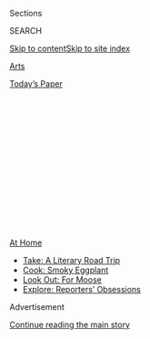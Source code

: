 <div id="app">

<div>

<div>

<div>

<div class="NYTAppHideMasthead css-1q2w90k e1suatyy0">

<div class="section css-ui9rw0 e1suatyy2">

<div class="css-eph4ug er09x8g0">

<div class="css-6n7j50">

</div>

<span class="css-1dv1kvn">Sections</span>

<div class="css-10488qs">

<span class="css-1dv1kvn">SEARCH</span>

</div>

[Skip to content](#site-content)[Skip to site
index](#site-index)

</div>

<div id="masthead-section-label" class="css-1wr3we4 eaxe0e00">

[Arts](https://www.nytimes3xbfgragh.onion/section/arts)

</div>

<div class="css-10698na e1huz5gh0">

</div>

</div>

<div id="masthead-bar-one" class="section hasLinks css-15hmgas e1csuq9d3">

<div class="css-uqyvli e1csuq9d0">

</div>

<div class="css-1uqjmks e1csuq9d1">

</div>

<div class="css-9e9ivx">

[](https://myaccount.nytimes3xbfgragh.onion/auth/login?response_type=cookie&client_id=vi)

</div>

<div class="css-1bvtpon e1csuq9d2">

[Today’s
Paper](https://www.nytimes3xbfgragh.onion/section/todayspaper)

</div>

</div>

</div>

</div>

<div data-aria-hidden="false">

<div id="site-content" data-role="main">

<div>

<div class="css-1aor85t" style="opacity:0.000000001;z-index:-1;visibility:hidden">

<div class="css-1hqnpie">

<div class="css-epjblv">

<span class="css-17xtcya">[Arts](/section/arts)</span><span class="css-x15j1o">|</span><span class="css-fwqvlz">Why
Animal Crossing Is the Game for the Coronavirus
Moment</span>

</div>

<div class="css-k008qs">

<div class="css-1iwv8en">

<span class="css-18z7m18"></span>

<div>

</div>

</div>

<span class="css-1n6z4y">https://nyti.ms/2JHOWFb</span>

<div class="css-1705lsu">

<div class="css-4xjgmj">

<div class="css-4skfbu" data-role="toolbar" data-aria-label="Social Media Share buttons, Save button, and Comments Panel with current comment count" data-testid="share-tools">

  - 
  - 
  - 
  - 
    
    <div class="css-6n7j50">
    
    </div>

  - 
  - 

</div>

</div>

</div>

</div>

</div>

</div>

<div id="NYT_TOP_BANNER_REGION" class="css-13pd83m">

<div>

<div id="maps-athome-menu" class="section interactive-content interactive-size-medium css-1edisqu">

<div class="css-17ih8de interactive-body">

<div class="at-home-nav__innerContainer">

<div class="at-home-nav__title">

[At
Home](https://www.nytimes3xbfgragh.onion/spotlight/at-home?action=click&pgtype=Article&state=default&region=TOP_BANNER&context=at_home_menu)

</div>

  - [Take: A Literary Road
    Trip](https://www.nytimes3xbfgragh.onion/2020/07/28/books/time-for-a-literary-road-trip.html?action=click&pgtype=Article&state=default&region=TOP_BANNER&context=at_home_menu)
  - [Cook: Smoky
    Eggplant](https://www.nytimes3xbfgragh.onion/2020/07/29/magazine/bored-with-your-home-cooking-some-smoky-eggplant-will-fix-that.html?action=click&pgtype=Article&state=default&region=TOP_BANNER&context=at_home_menu)
  - [Look Out: For
    Moose](https://www.nytimes3xbfgragh.onion/2020/07/27/travel/moose-michigan-isle-royale.html?action=click&pgtype=Article&state=default&region=TOP_BANNER&context=at_home_menu)
  - [Explore: Reporters’
    Obsessions](https://www.nytimes3xbfgragh.onion/interactive/2020/at-home/even-more-reporters-editors-diaries-lists-recommendations.html?action=click&pgtype=Article&state=default&region=TOP_BANNER&context=at_home_menu)

</div>

</div>

</div>

</div>

</div>

<div id="top-wrapper" class="css-1sy8kpn">

<div id="top-slug" class="css-l9onyx">

Advertisement

</div>

[Continue reading the main
story](#after-top)

<div class="ad top-wrapper" style="text-align:center;height:100%;display:block;min-height:250px">

<div id="top" class="place-ad" data-position="top" data-size-key="top">

</div>

</div>

<div id="after-top">

</div>

</div>

<div>

<div id="sponsor-wrapper" class="css-1hyfx7x">

<div id="sponsor-slug" class="css-19vbshk">

Supported by

</div>

[Continue reading the main
story](#after-sponsor)

<div id="sponsor" class="ad sponsor-wrapper" style="text-align:center;height:100%;display:block">

</div>

<div id="after-sponsor">

</div>

</div>

<div class="css-186x18t">

</div>

<div class="css-1vkm6nb ehdk2mb0">

# Why Animal Crossing Is the Game for the Coronavirus Moment

</div>

With the world in the grip of a pandemic, the wildly popular game is a
conveniently timed piece of whimsy, particularly for millennials.

<div class="css-79elbk" data-testid="photoviewer-wrapper">

<div class="css-z3e15g" data-testid="photoviewer-wrapper-hidden">

</div>

<div class="css-1a48zt4 ehw59r15" data-testid="photoviewer-children">

![<span class="css-16f3y1r e13ogyst0" data-aria-hidden="true">In Animal
Crossing, players take on the role of a lone human on an island filled
with relentlessly cheerful
creatures.</span><span class="css-cnj6d5 e1z0qqy90" itemprop="copyrightHolder"><span class="css-1ly73wi e1tej78p0">Credit...</span><span><span>Nintendo</span></span></span>](https://static01.graylady3jvrrxbe.onion/images/2020/04/07/arts/07gaming-animalcrossing1/07gaming-animalcrossing1-articleLarge.jpg?quality=75&auto=webp&disable=upscale)

</div>

</div>

<div class="css-18e8msd">

<div class="css-vp77d3 epjyd6m0">

<div class="css-1baulvz">

By <span class="css-1baulvz last-byline" itemprop="name">Imad
Khan</span>

</div>

</div>

  - 
    
    <div class="css-ld3wwf e16638kd2">
    
    April 7,
    2020
    
    </div>

  - 
    
    <div class="css-4xjgmj">
    
    <div class="css-d8bdto" data-role="toolbar" data-aria-label="Social Media Share buttons, Save button, and Comments Panel with current comment count" data-testid="share-tools">
    
      - 
      - 
      - 
      - 
        
        <div class="css-6n7j50">
        
        </div>
    
      - 
      - 
    
    </div>
    
    </div>

</div>

</div>

<div class="section meteredContent css-1r7ky0e" name="articleBody" itemprop="articleBody">

<div class="css-1fanzo5 StoryBodyCompanionColumn">

<div class="css-53u6y8">

Imagine escaping to an island paradise where bags of money fall out of
trees and a talking raccoon can approve you for a mortgage.

With the world in the grip of a pandemic, that’s exactly the sort of
escape that has captivated so many — not in their fantasies, but in the
world of Animal Crossing: New Horizons. It’s the latest in a series
that’s been around since 2001, but New Horizons is the first
built-from-the-ground-up console release in 19 years. It’s also a
conveniently timed piece of whimsy for gamers — and has become a
phenomenon.

In Animal Crossing, players take on the role of a lone human on an
island filled with pudgy anthropomorphic animals. Players are tasked
with building a thriving society, filling it with shops, bridges and
other accommodations for its residents. There are no high scores,
vampire Nazis or final bosses. The game is played at a relaxed pace, in
which the player can do as much or as little as they want on any given
day. Upbeat acoustic jams or sultry bossa nova synths play in the
background.

Already, early [sales
figures](https://www.theverge.com/2020/3/26/21195022/animal-crossing-switch-sales-japan-famitsu)
from Japan and Britain suggest that this is the strongest launch for an
Animal Crossing game in history. (U.S. figures are to be released later
this month.) And the game has extended its reach beyond its main
platform, with users sharing screenshots on social media of their
Japanese-inspired homes, custom T-shirt designs and perfectly arranged
flower gardens. It became the No. 1 trending game on the platform, with
Japan, the U.S., Korea, France and Spain at the top.

</div>

</div>

<div class="css-1fanzo5 StoryBodyCompanionColumn">

<div class="css-53u6y8">

“It’s now the No. 1 most talked-about game in the world, dethroning the
likes of Fate/Grand Order — which held that title for nearly two years —
and Fortnite,” said Rishi Chadha, global head of gaming partnerships at
Twitter. “The growth in conversation has been astronomical. Conversation
volume since launch has grown over 1,000 percent and the number of
people tweeting about the game has grown over 400 percent.”

Indeed, there have been more than 38 million tweets about the game since
its release, many celebrating its ability to provide comfort and social
connection in a time of isolation and struggle.

</div>

</div>

<div class="css-cfo9c3">

</div>

<div class="css-cfo9c3">

</div>

<div class="css-1fanzo5 StoryBodyCompanionColumn">

<div class="css-53u6y8">

“There’s no nastiness. There’s no violence that exists. They get
absorbed into the day-to-day things without the real world
consequences,” said Romana Ramzan, a lecturer at Glasgow Caledonian
University in Scotland who teaches game narrative. “It’s like you’ve
been transported to a parallel universe. It’s the universe you’ve always
wanted, but can’t get.”

</div>

</div>

<div class="css-1fanzo5 StoryBodyCompanionColumn">

<div class="css-53u6y8">

Dr. Ramzan posits that the opportunities Animal Crossing affords players
contribute to its wide appeal. For children, being able to engage in
adultlike chores, like building and decorating a house, gives them power
often out of reach. For adults, especially millennials who have lived
through the Great Recession and current coronavirus-induced economic
stress, it offers the white picket fence often associated with the
American dream that’s increasingly elusive. Debt, which can accumulate
quickly in Animal Crossing, can also be paid off easily. Goals feel
attainable and within reach.

Though the aesthetics of the game might lead some to believe it’s geared
toward children, it’s found a dedicated audience with millennials, some
of whom grew up with the franchise, and with younger audiences
experiencing it for the first time. It’s all the more intensified for
those struggling with isolation and addiction.

Joseph Gorordo, 35, is a vice president of outreach for [Recovery
Unplugged](https://www.recoveryunplugged.com/), a chain of music-based
alcohol and drug treatment centers. He and his clients have been using
Animal Crossing as a way to connect while practicing social distancing.

“On Sunday night, I got onto my island, I opened it up, within an hour I
had four friends, two colleagues, and two clients in recovery who were
all hanging out on this island and having a mini support meeting,” said
Mr. Gorordo, a former heroin addict.

He understands intimately many of the anxieties being felt by
millennials, especially those who turn to drugs and alcohol. Animal
Crossing offers a haven and can give players a feeling of empowerment
and community, particularly at a moment when many are being told to stay
at home.

“So much of recovery from addiction or mental health issues is
connection,” Mr. Gorordo said. “With so much of us trapped in our houses
right now, meeting up virtually has us support each other in this game
in a way we haven’t, being self-isolated and in quarantine.”

</div>

</div>

<div class="css-1fanzo5 StoryBodyCompanionColumn">

<div class="css-53u6y8">

Animal Crossing follows a real-time clock and calendar, meaning a minute
in the game is a minute in the real world. The game changes day to day,
with new fish, bugs and other surprises appearing only during certain
seasons or months. Animal Crossing doesn’t have an end and can be played
indefinitely — which is especially prescient when there’s no deadline to
the current crisis. This pace bestows on the game a level of calmness,
one that gives the player total control over progression.

“Animal Crossing makes work feel soothing — we call it gentle
progression,” said Jennifer Scheurle, 31, lead game designer at Arena
Net in Seattle, the developers behind the Guild Wars franchise. Ms.
Scheurle said Animal Crossing’s pace — players chop wood or build a
bridge at their own speed, for example — makes it feel both personal and
predictable.

The sweater-wearing chubby bears or cardio-obsessed squirrels are upbeat
and positive. And the entire warm-hug aesthetic gives the game its
universal appeal.

</div>

</div>

<div class="css-79elbk" data-testid="photoviewer-wrapper">

<div class="css-z3e15g" data-testid="photoviewer-wrapper-hidden">

</div>

<div class="css-1a48zt4 ehw59r15" data-testid="photoviewer-children">

![<span class="css-16f3y1r e13ogyst0" data-aria-hidden="true">In
millions of tweets about the game, people praise its ability to provide
comfort and social
connection.</span><span class="css-cnj6d5 e1z0qqy90" itemprop="copyrightHolder"><span class="css-1ly73wi e1tej78p0">Credit...</span><span>Nintendo</span></span>](https://static01.graylady3jvrrxbe.onion/images/2020/04/07/arts/07gaming-animalcrossing2/07gaming-animalcrossing2-articleLarge.jpg?quality=75&auto=webp&disable=upscale)

</div>

</div>

<div class="css-1fanzo5 StoryBodyCompanionColumn">

<div class="css-53u6y8">

“I don’t want to be stereotypical here, but women don’t mind doing small
task-based games,” said Gwen Reilly, 24, a freelance illustrator from
Pasadena, Calif. “They enjoy the process of building stuff up slowly.”

For Ms. Reilly, there’s a parallel between hobbies popular among women,
like sewing or gardening, and the deliberate pace of the game. “Watching
Animal Crossing slowly build up is a part of the cathartic factor,
seeing your creation improve day by day.”

</div>

</div>

<div class="css-1fanzo5 StoryBodyCompanionColumn">

<div class="css-53u6y8">

Animal Crossing may be a game without a final goal that ends the
journey, but users will eventually stop playing it. Years from now, when
the coronavirus has passed and the economy has recovered, players can
still log back in and see how their island is doing. Sure, it will be
covered in weeds, certain residents may have moved, and cockroaches will
be hiding under furniture.

But when players do run into another resident, their old animal friends
will be happy to see that they are doing OK.

</div>

</div>

<div>

</div>

</div>

<div>

</div>

<div>

</div>

<div>

</div>

<div>

<div id="bottom-wrapper" class="css-1ede5it">

<div id="bottom-slug" class="css-l9onyx">

Advertisement

</div>

[Continue reading the main
story](#after-bottom)

<div id="bottom" class="ad bottom-wrapper" style="text-align:center;height:100%;display:block;min-height:90px">

</div>

<div id="after-bottom">

</div>

</div>

</div>

</div>

</div>

## Site Index

<div>

</div>

## Site Information Navigation

  - [© <span>2020</span> <span>The New York Times
    Company</span>](https://help.nytimes3xbfgragh.onion/hc/en-us/articles/115014792127-Copyright-notice)

<!-- end list -->

  - [NYTCo](https://www.nytco.com/)
  - [Contact
    Us](https://help.nytimes3xbfgragh.onion/hc/en-us/articles/115015385887-Contact-Us)
  - [Work with us](https://www.nytco.com/careers/)
  - [Advertise](https://nytmediakit.com/)
  - [T Brand Studio](http://www.tbrandstudio.com/)
  - [Your Ad
    Choices](https://www.nytimes3xbfgragh.onion/privacy/cookie-policy#how-do-i-manage-trackers)
  - [Privacy](https://www.nytimes3xbfgragh.onion/privacy)
  - [Terms of
    Service](https://help.nytimes3xbfgragh.onion/hc/en-us/articles/115014893428-Terms-of-service)
  - [Terms of
    Sale](https://help.nytimes3xbfgragh.onion/hc/en-us/articles/115014893968-Terms-of-sale)
  - [Site
    Map](https://spiderbites.nytimes3xbfgragh.onion)
  - [Help](https://help.nytimes3xbfgragh.onion/hc/en-us)
  - [Subscriptions](https://www.nytimes3xbfgragh.onion/subscription?campaignId=37WXW)

</div>

</div>

</div>

</div>
